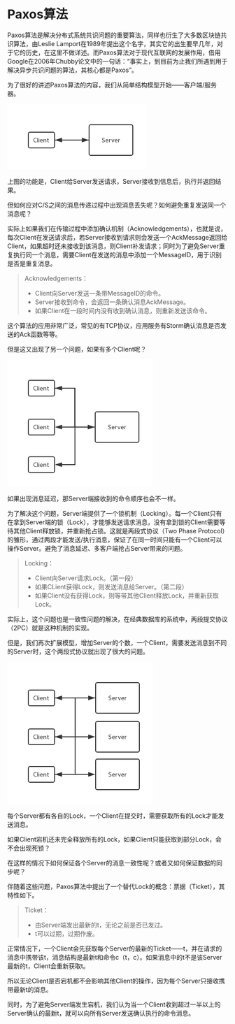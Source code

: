 # Paxos算法

Paxos算法是解决分布式系统共识问题的重要算法，同样也衍生了大多数区块链共识算法，由Leslie Lamport在1989年提出这个名字，其实它的出生要早几年，对于它的历史，在这里不做详述。而Paxos算法对于现代互联网的发展作用，借用Google在2006年Chubby论文中的一句话：“事实上，到目前为止我们所遇到用于解决异步共识问题的算法，其核心都是Paxos”。

为了很好的讲述Paxos算法的内容，我们从简单结构模型开始——客户端/服务器。

![](/assets/1.1.5.png)

上图的功能是，Client给Server发送请求，Server接收到信息后，执行并返回结果。

但如何应对C/S之间的消息传递过程中出现消息丢失呢？如何避免重复发送同一个消息呢？

实际上如果我们在传输过程中添加确认机制（Acknowledgements），也就是说，每次Client在发送请求后，若Server接收到请求则会发送一个AckMessage返回给Client，如果超时还未接收到该消息，则Client补发请求；同时为了避免Server重复执行同一个消息，需要Client在发送的消息中添加一个MessageID，用于识别是否是重复消息。

> Acknowledgements：
>
> * Client向Server发送一条带MessageID的命令。
> * Server接收到命令，会返回一条确认消息AckMessage。
> * 如果Client在一段时间内没有收到确认消息，则重新发送该命令。

这个算法的应用非常广泛，常见的有TCP协议，应用服务有Storm确认消息是否发送的Ack函数等等。

但是这又出现了另一个问题，如果有多个Client呢？

![](/assets/1.1.6.png)

如果出现消息延迟，那Server端接收到的命令顺序也会不一样。

为了解决这个问题，Server端提供了一个锁机制（Locking）。每一个Client只有在拿到Server端的锁（Lock），才能够发送请求消息，没有拿到锁的Client需要等待其他Client释放锁，并重新抢占锁。这就是两段式协议（Two Phase Protocol）的雏形，通过两段才能发送/执行消息，保证了在同一时间只能有一个Client可以操作Server。避免了消息延迟、多客户端抢占Server带来的问题。

> Locking：
>
> * Client向Server请求Lock。（第一段）
> * 如果CLient获得Lock，则发送消息给Server。（第二段）
> * 如果Client没有获得Lock，则等带其他Client释放Lock，并重新获取Lock。

实际上，这个问题也是一致性问题的解决，在经典数据库的系统中，两段提交协议（2PC）就是这种机制的实现。

但是，我们再次扩展模型，增加Server的个数，一个Client，需要发送消息到不同的Server时，这个两段式协议就出现了很大的问题。

![](/assets/1.1.7.png)

每个Server都有各自的Lock，一个Client在提交时，需要获取所有的Lock才能发送消息。

如果Client宕机还未完全释放所有的Lock，如果Client只能获取到部分Lock，会不会出现死锁？

在这样的情况下如何保证各个Server的消息一致性呢？或者又如何保证数据的同步呢？

伴随着这些问题，Paxos算法中提出了一个替代Lock的概念：票据（Ticket），其特性如下。

> Ticket：
>
> * 由Server端发出最新的t，无论之前是否已发过。
> * t可以过期，过期作废。

正常情况下，一个Client会先获取每个Server的最新的Ticket——t，并在请求的消息中携带该t，消息结构是最新t和命令c（t，c）。如果消息中的t不是该Server最新的t，Client会重新获取t。

所以无论Client是否宕机都不会影响其他Client的操作，因为每个Server只接收携带最新t的消息。

同时，为了避免Server端发生宕机，我们认为当一个Client收到超过一半以上的Server确认的最新t，就可以向所有Server发送确认执行的命令消息。





